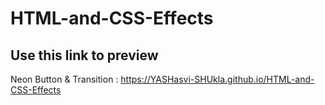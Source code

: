 # HTML-and-CSS-Effects

## Use this link to preview 
Neon Button & Transition : https://YASHasvi-SHUkla.github.io/HTML-and-CSS-Effects
